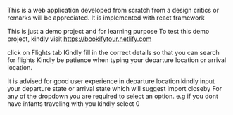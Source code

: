 This is a web application developed from scratch from a design 
critics or remarks will be appreciated.
It is implemented with react framework

This is just a demo project and for learning purpose
To test this demo project, kindly visit https://bookifytour.netlify.com

click on Flights tab
Kindly fill in the correct details so that you can search for flights
Kindly be patience when typing your departure location or arrival location.

It is advised for good user experience in departure location kindly input 
your departure state or arrival state which will suggest import closeby
For any of the dropdown you are required to select an option.
e.g if you dont have infants traveling with you kindly select 0